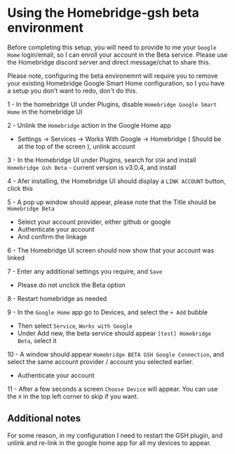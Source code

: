 # Using the Homebridge-gsh beta environment

Before completing this setup, you will need to provide to me your `Google Home` login/email, so I can enroll your account in the Beta service. Please use the Homebridge discord server and direct message/chat to share this.

Please note, configuring the beta environemnt will require you to remove your existing Homebridge Google Smart Home configuration, so I you have a setup you don't want to redo, don't do this.

1 - In the homebridge UI under Plugins, disable `Homebridge Google Smart Home` in the homebridge UI

2 - Unlink the `Homebridge` action in the Google Home app

- Settings -> Services -> Works With Google -> Homebridge ( Should be at the top of the screen ), unlink account

3 - In the Homebridge UI under Plugins, search for `GSH` and install `Homebridge Gsh Beta` - current version is v3.0.4, and install

4 - Afer installing, the Homebridge UI should display a `LINK ACCOUNT` button, click this

5 - A pop up window should appear, please note that the Title should be `Homebridge Beta`

- Select your account provider, either github or google
- Authenticate your account
- And confirm the linkage

6 - The Homebridge UI screen should now show that your account was linked

7 - Enter any additional settings you require, and `Save`

- Please do not unclick the Beta option

8 - Restart homebridge as needed

9 - In the `Google Home` app go to Devices, and select the `+ Add` bubble

- Then select `Service`, `Works with Google`
- Under Add new, the beta service should appear `[test] Homebridge Beta`, select it

10 - A window should appear `Homebridge BETA GSH Google Connection`, and select the same account provider / account you selected earlier.

- Authenticate your account

11 - After a few seconds a screen `Choose Device` will appear. You can use the `X` in the top left corner to skip if you want.

## Additional notes

For some reason, in my configuration I need to restart the GSH plugin, and unlink and re-link in the google home app for all my devices to appear.
